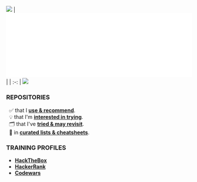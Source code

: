 <img width="129px" src="https://skillicons.dev/icons?i=linux,windows,gcp" /><!-- azure githubactions -->
| <img src="/github-metrics.svg" />| 
| :-: |
<img src="https://skillicons.dev/icons?i=postgres,markdown,bootstrap,wordpress,wasm,git,postman,docker,clodflare&perline=9" /><!-- python regex sqlite react nextjs graphql pytorch tensorflow nodejs nginx -->

### REPOSITORIES
&nbsp; ✅ that I [**use & recommend**](https://github.com/stars/nomadicGopher/lists/software-i-use).  
&nbsp; 💡 that I'm [**interested in trying**](https://github.com/stars/nomadicGopher/lists/interested-in).  
&nbsp; 🗂️ that I've [**tried & may revisit**](https://github.com/stars/nomadicGopher/lists/archives).  
&nbsp; 🧾 in [**curated lists & cheatsheets**](https://github.com/stars/nomadicGopher/lists/lists-cheat-sheets).  

### TRAINING PROFILES
* **[HackTheBox](https://app.hackthebox.com/users/2141921)**  
* **[HackerRank](https://hackerrank.com/profile/nomadicGopher)**  
* **[Codewars](https://codewars.com/users/nomadicGopher)**

<!-- 
  TODO: https://docs.github.com/en/actions/monitoring-and-troubleshooting-workflows/monitoring-workflows/adding-a-workflow-status-badge
  Metrics > Playground > https://metrics.lecoq.io
-->
